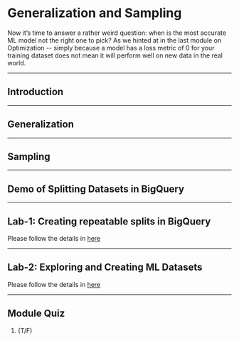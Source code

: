 # Generalization and Sampling

Now it’s time to answer a rather weird question: when is the most accurate ML model not the right one to pick? As we hinted at in the last module on Optimization -- simply because a model has a loss metric of 0 for your training dataset does not mean it will perform well on new data in the real world.

---
## Introduction

---
## Generalization

---
## Sampling

---
## Demo of Splitting Datasets in BigQuery

---
## Lab-1: Creating repeatable splits in BigQuery

Please follow the details in [here](./Lab-1.md)

---
## Lab-2: Exploring and Creating ML Datasets

Please follow the details in [here](./Lab-2.md)

---
## Module Quiz

1. (T/F) 